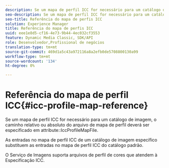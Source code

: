 ```yaml
---
description: Se um mapa de perfil ICC for necessário para um catálogo de imagem, o caminho relativo ou absoluto do arquivo de mapa de perfil deverá ser especificado no atributo IccProfileMapFile.
seo-description: Se um mapa de perfil ICC for necessário para um catálogo de imagem, o caminho relativo ou absoluto do arquivo de mapa de perfil deverá ser especificado no atributo IccProfileMapFile.
seo-title: Referência do mapa de perfis ICC
solution: Experience Manager
title: Referência do mapa de perfis ICC
uuid: eee1e8d5-cf16-4e73-9b44-4ec032cf3553
feature: Dynamic Media Classic, SDK/API
role: Desenvolvedor,Profissional de negócios
translation-type: tm+mt
source-git-commit: 469d1a5c43a972116a8a2efb0de5708800130a99
workflow-type: tm+mt
source-wordcount: '134'
ht-degree: 0%

---
```



# Referência do mapa de perfil ICC{#icc-profile-map-reference}

Se um mapa de perfil ICC for necessário para um catálogo de imagem, o caminho relativo ou absoluto do arquivo de mapa de perfil deverá ser especificado em attribute::IccProfileMapFile.

As entradas no mapa de perfil ICC de um catálogo de imagem específico substituem as entradas no mapa de perfil ICC do catálogo padrão.

O Serviço de Imagens suporta arquivos de perfil de cores que atendem à Especificação ICC.
